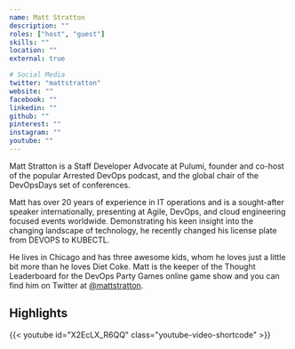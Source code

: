 ```yaml
---
name: Matt Stratton
description: ""
roles: ["host", "guest"]
skills: ""
location: ""
external: true

# Social Media
twitter: "mattstratton"
website: ""
facebook: ""
linkedin: ""
github: ""
pinterest: ""
instagram: ""
youtube: ""
---
```

<!-- markdownlint-disable MD041 MD033-->
Matt Stratton is a Staff Developer Advocate at Pulumi, founder and co-host of the popular Arrested DevOps podcast, and the global chair of the DevOpsDays set of conferences.

Matt has over 20 years of experience in IT operations and is a sought-after speaker internationally, presenting at Agile, DevOps, and cloud engineering focused events worldwide. Demonstrating his keen insight into the changing landscape of technology, he recently changed his license plate from DEVOPS to KUBECTL.

He lives in Chicago and has three awesome kids, whom he loves just a little bit more than he loves Diet Coke. Matt is the keeper of the Thought Leaderboard for the DevOps Party Games online game show and you can find him on Twitter at <a href='https://twitter.com/mattstratton'>@mattstratton</a>.

<!--more-->

## Highlights

{{< youtube id="X2EcLX_R6QQ" class="youtube-video-shortcode" >}}
